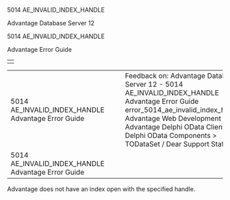 5014 AE\_INVALID\_INDEX\_HANDLE




Advantage Database Server 12  

5014 AE\_INVALID\_INDEX\_HANDLE

Advantage Error Guide

|  |
| --- |
|  |

|  |  |  |  |  |
| --- | --- | --- | --- | --- |
| 5014 AE\_INVALID\_INDEX\_HANDLE  Advantage Error Guide |  |  | Feedback on: Advantage Database Server 12 - 5014 AE\_INVALID\_INDEX\_HANDLE Advantage Error Guide error\_5014\_ae\_invalid\_index\_handle Advantage Web Development > Advantage Delphi OData Client > Delphi OData Components > TODataSet / Dear Support Staff, |  |
| 5014 AE\_INVALID\_INDEX\_HANDLE  Advantage Error Guide |  |  |  |  |

Advantage does not have an index open with the specified handle.